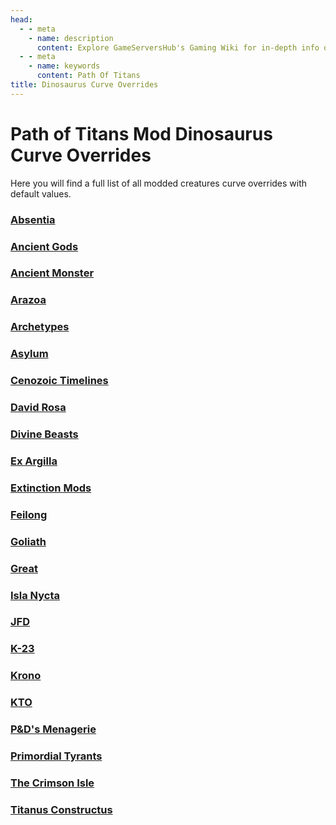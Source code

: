 ```yaml
---
head:
  - - meta
    - name: description
      content: Explore GameServersHub's Gaming Wiki for in-depth info on Path of Titans. Find details on gameplay, features, and updates for the ultimate dino MMO adventure! 
  - - meta
    - name: keywords
      content: Path Of Titans
title: Dinosaurus Curve Overrides
---
```


# Path of Titans Mod Dinosaurus Curve Overrides

Here you will find a full list of all modded creatures curve overrides with default values.

### [Absentia](./Absentia/Path-of-Titans-Absentia)

### [Ancient Gods](./Ancient%20Gods/Path-of-Titans-Ancient-Gods)

### [Ancient Monster](./Ancient%20Monster/Path-of-Titans-Ancient-Monster)

### [Arazoa](./Arazoa/Path-of-Titans-Arazoa)

### [Archetypes](./Archetypes/Path-of-Titans-Archetypes)

### [Asylum](./Asylum/Path-of-Titans-Asylum)

### [Cenozoic Timelines](./Cenozoic%20Timelines/Path-of-Titans-Cenozoic-Timelines)

### [David Rosa](./David%20Rosa/Path-of-Titans-David-Rosa)

### [Divine Beasts](./Divine%20Beasts/Path-of-Titans-Divine-Beasts)

### [Ex Argilla](./Ex%20Argilla/Path-of-Titans-Ex-Argilla)

### [Extinction Mods](./Extinction%20Mods/Path-of-Titans-Extinction-Mods)

### [Feilong](./Feilong/Path-of-Titans-Feilong)

### [Goliath](./Goliath/Path-of-Titans-Goliath)

### [Great](./Great/Path-of-Titans-Great)

### [Isla Nycta](./Isla%20Nycta/Path-of-Titans-Isla-Nycta)

### [JFD](./JFD/Path-of-Titans-JFD)

### [K-23](./K-23/Path-of-Titans-K-23)

### [Krono](./Krono/Path-of-Titans-Krono)

### [KTO](./KTO/Path-of-Titans-KTO)

### [P&D's Menagerie](./P&D's%20Menagerie/Path-of-Titans-P&D's-Menagerie)

### [Primordial Tyrants](./Primordial%20Tyrants/Path-of-Titans-Primordial-Tyrants)

### [The Crimson Isle](./The%20Crimson%20Isle/Path-of-Titans-The-Crimson-Isle)

### [Titanus Constructus](./Titanus%20Constructus/Path-of-Titans-Titanus-Constructus)
